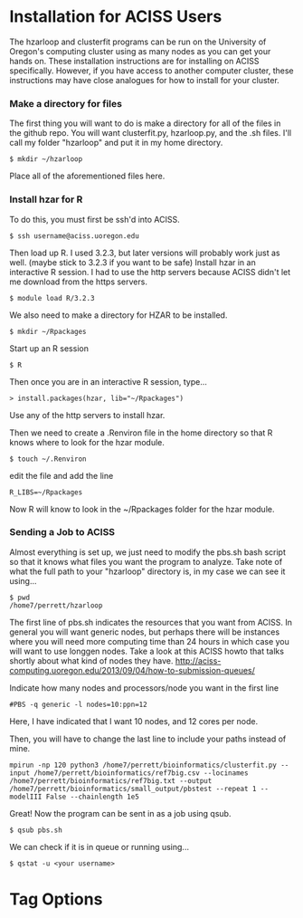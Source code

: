 # Installation for ACISS Users
The hzarloop and clusterfit programs can be run on the University of Oregon's computing cluster using as many nodes as you can get your hands on.  These installation instructions are for installing on ACISS specifically.  However, if you have access to another computer cluster, these instructions may have close analogues for how to install for your cluster.

### Make a directory for files
The first thing you will want to do is make a directory for all of the files in the github repo.  You will want clusterfit.py, hzarloop.py, and the .sh files.  I'll call my folder "hzarloop" and put it in my home directory.

`$ mkdir ~/hzarloop`

Place all of the aforementioned files here.

### Install hzar for R
To do this, you must first be ssh'd into ACISS.

`$ ssh username@aciss.uoregon.edu`

Then load up R.  I used 3.2.3, but later versions will probably work just as well. (maybe stick to 3.2.3 if you want to be safe)  Install hzar in an interactive R session.  I had to use the http servers because ACISS didn't let me download from the https servers.

`$ module load R/3.2.3`

We also need to make a directory for HZAR to be installed.

`$ mkdir ~/Rpackages`

Start up an R session

`$ R`

Then once you are in an interactive R session, type...

`> install.packages(hzar, lib="~/Rpackages")`

Use any of the http servers to install hzar.

Then we need to create a .Renviron file in the home directory so that R knows where to look for the hzar module.

`$ touch ~/.Renviron`

edit the file and add the line

`R_LIBS=~/Rpackages`

Now R will know to look in the ~/Rpackages folder for the hzar module.

### Sending a Job to ACISS
Almost everything is set up, we just need to modify the pbs.sh bash script so that it knows what files you want the program to analyze.  Take note of what the full path to your "hzarloop" directory is, in my case we can see it using...

```
$ pwd
/home7/perrett/hzarloop
```

The first line of pbs.sh indicates the resources that you want from ACISS.  In general you will want generic nodes, but perhaps there will be instances where you will need more computing time than 24 hours in which case you will want to use longgen nodes.  Take a look at this ACISS howto that talks shortly about what kind of nodes they have. 
http://aciss-computing.uoregon.edu/2013/09/04/how-to-submission-queues/

Indicate how many nodes and processors/node you want in the first line

`#PBS -q generic -l nodes=10:ppn=12`

Here, I have indicated that I want 10 nodes, and 12 cores per node.

Then, you will have to change the last line to include your paths instead of mine.

`mpirun -np 120 python3 /home7/perrett/bioinformatics/clusterfit.py --input /home7/perrett/bioinformatics/ref7big.csv --locinames /home7/perrett/bioinformatics/ref7big.txt --output /home7/perrett/bioinformatics/small_output/pbstest --repeat 1 --modelIII False --chainlength 1e5`

Great!  Now the program can be sent in as a job using qsub.

`$ qsub pbs.sh`

We can check if it is in queue or running using...

`$ qstat -u <your username>`

# Tag Options